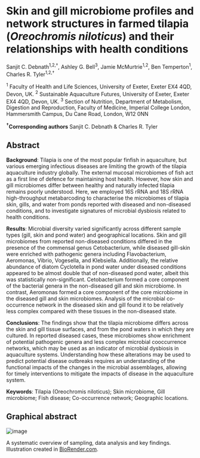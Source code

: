 # Skin and gill microbiome profiles and network structures in farmed tilapia (_Oreochromis niloticus_) and their relationships with health conditions

Sanjit C. Debnath<sup>1,2,†</sup>, Ashley G. Bell<sup>3</sup>, Jamie McMurtrie<sup>1,2</sup>, Ben Temperton<sup>1</sup>, Charles R. Tyler<sup>1,2,†</sup>

<sup>1</sup> Faculty of Health and Life Sciences, University of Exeter, Exeter EX4 4QD, Devon, UK. 
<sup>2</sup> Sustainable Aquaculture Futures, University of Exeter, Exeter EX4 4QD, Devon, UK. 
<sup>3</sup> Section of Nutrition, Department of Metabolism, Digestion and Reproduction, Faculty of Medicine, Imperial College London, Hammersmith Campus, Du Cane Road, London, W12 0NN

**<sup>†</sup>Corresponding authors**
Sanjit C. Debnath & Charles R. Tyler

## Abstract

**Background**: Tilapia is one of the most popular finfish in aquaculture, but various emerging infectious diseases are limiting the growth of the tilapia aquaculture industry globally. The external mucosal microbiomes of fish act as a first line of defence for maintaining host health. However, how skin and gill microbiomes differ between healthy and naturally infected tilapia remains poorly understood. Here, we employed 16S rRNA and 18S rRNA high-throughput metabarcoding to characterise the microbiomes of tilapia skin, gills, and water from ponds reported with diseased and non-diseased conditions, and to investigate signatures of microbial dysbiosis related to health conditions. 

**Results**: Microbial diversity varied significantly across different sample types (gill, skin and pond water) and geographical locations. Skin and gill microbiomes from reported non-diseased conditions differed in the presence of the commensal genus Cetobacterium, while diseased gill-skin were enriched with pathogenic genera including Flavobacterium, Aeromonas, Vibrio, Vogesella, and Klebsiella. Additionally, the relative abundance of diatom Cyclotella in pond water under diseased conditions appeared to be almost double that of non-diseased pond water, albeit this was statistically non-significant. Cetobacterium formed a core component of the bacterial genera in the non-diseased gill and skin microbiome. In contrast, Aeromonas formed a core component of the core microbiome in the diseased gill and skin microbiomes. Analysis of the microbial co-occurrence network in the diseased skin and gill found it to be relatively less complex compared with these tissues in the non-diseased state. 

**Conclusions**: The findings show that the tilapia microbiome differs across the skin and gill tissue surfaces, and from the pond waters in which they are cultured. In reported diseased cases, these microbiomes show enrichment of potential pathogenic genera and less complex microbial cooccurrence networks, which may be used as an indicator of microbial dysbiosis in aquaculture systems. Understanding how these alterations may be used to predict potential disease outbreaks requires an understanding of the functional impacts of the changes in the microbial assemblages, allowing for timely interventions to mitigate the impacts of disease in the aquaculture system. 

**Keywords**: Tilapia (Oreochromis niloticus); Skin microbiome, Gill microbiome; Fish disease; Co-occurrence network; Geographic locations.

## Graphical abstract
![image](https://github.com/user-attachments/assets/6cf2f375-9513-4d6e-b8b8-37bc8f0041b7)

A systematic overview of sampling, data analysis and key findings. Illustration created in [BioRender.com](https://app.biorender.com/). 
